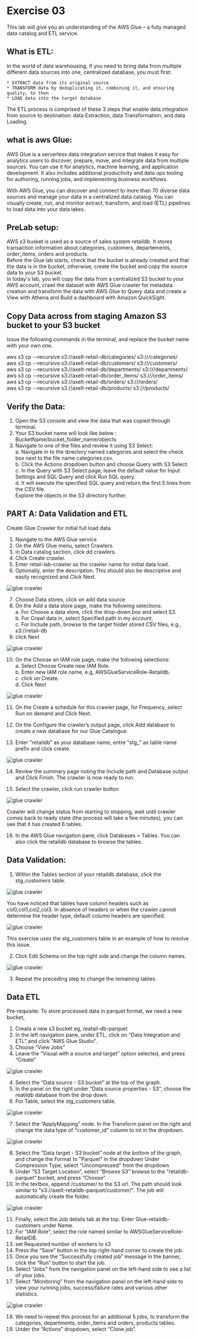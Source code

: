 # Exercise 03

This lab will give you an understanding of the AWS Glue – a fully managed data catalog and ETL service.  

## What is ETL:  
In the world of data warehousing, if you need to bring data from multiple different data sources into one, centralized database, you must first:  

    * EXTRACT data from its original source  
    * TRANSFORM data by deduplicating it, combining it, and ensuring quality, to then  
    * LOAD data into the target database  
The ETL process is comprised of these 3 steps that enable data integration from source to destination: data Extraction, data Transformation, and data Loading.  

## what is aws Glue:  
AWS Glue is a serverless data integration service that makes it easy for analytics users to discover, prepare, move, and integrate data from multiple sources. You can use it for analytics, machine learning, and application development. It also includes additional productivity and data ops tooling for authoring, running jobs, and implementing business workflows. 

With AWS Glue, you can discover and connect to more than 70 diverse data sources and manage your data in a centralized data catalog. You can visually create, run, and monitor extract, transform, and load (ETL) pipelines to load data into your data lakes.  

## PreLab setup:

AWS s3 busket is used as a source of sales system retaildb. It stores transaction information about categories, customers, departements, order_items, orders and products.  
Before the Glue lab starts, check that the bucket is already created and that the data is in the bucket, otherwise, create the bucket and copy the source data to your S3 bucket.  
In today's lab, you will copy the data from a centralized S3 bucket to your AWS account,
crawl the dataset with AWS Glue crawler for metadata creation and transform the data
with AWS Glue to Query data and create a View with Athena and Build a dashboard with
Amazon QuickSight.  

## Copy Data across from staging Amazon S3 bucket to your S3 bucket

Issue the following commands in the terminal, and replace the bucket name with your own one.  

aws s3 cp --recursive s3://axelt-retail-db/categories/  s3://<YourBucketName>/categories/  
aws s3 cp --recursive s3://axelt-retail-db/customers/  s3://<YourBucketName>/customers/  
aws s3 cp --recursive s3://axelt-retail-db/departments/  s3://<YourBucketName>/departments/  
aws s3 cp --recursive s3://axelt-retail-db/order_items/  s3://<YourBucketName>/order_items/  
aws s3 cp --recursive s3://axelt-retail-db/orders/  s3://<YourBucketName>/orders/  
aws s3 cp --recursive s3://axelt-retail-db/products/  s3://<YourBucketName>/products/  

## Verify the Data:
  
1. Open the S3 console and view the data that was copied through terminal.  
2. Your S3 bucket name will look like below :  
BucketName/bucket_folder_name/objects  
3. Navigate to one of the files and review it using S3 Select:  
    a. Navigate in to the directory named categories and select the check box next to the file name categories.csv.  
    b. Click the Actions dropdown button and choose Query with S3 Select.  
    c. In the Query with S3 Select page, leave the default value for Input Settings and SQL Query and
click Run SQL query.  
    d. It will execute the specified SQL query and return the first 5 lines from the CSV file.  
Explore the objects in the S3 directory further.  

## PART A: Data Validation and ETL  
Create Glue Crawler for initial full load data  
1. Navigate to the AWS Glue service  
2. On the AWS Glue menu, select Crawlers.  
3. in Data catalog section, click dd crawlers.  
4. Click Create crawler.  
5. Enter retail-lab-crawler as the crawler name for initial data load.  
6. Optionally, enter the description. This should also be descriptive and easily recognized and Click
Next.  

![glue crawler](data/images/glue1.png)  

7. Choose Data stores, click on add data source  
8. On the Add a data store page, make the following selections:  
    a. For Choose a data store, click the drop-down box and select S3.  
    b. For Crawl data in, select Specified path in my account.  
    c. For Include path, browse to the target folder stored CSV files, e.g., s3://retail-db  
9. click Next    

![glue crawler](data/images/glue3.png)  

10. On the Choose an IAM role page, make the following selections:  
    a. Select Choose Create new IAM Role.  
    b. Enter new IAM role name, e.g, AWSGlueServiceRole-Retaildb.  
    c. click on Create.  
    d. Click Next

![glue crawler](data/images/glue4.png)  

11. On the Create a schedule for this crawler page, for Frequency, select Run on demand and Click Next.  

12. On the Configure the crawler’s output page, click Add database to create a new database for
our Glue Catalogue.   
13. Enter "retaildb" as your database name, entre "stg_" as table name prefix and click create.  

![glue crawler](data/images/glue5.png)  

14. Review the summary page noting the Include path and Database output and Click Finish. The
crawler is now ready to run.  

15.  Select the crawler, click run crawler button  

![glue crawler](data/images/glue6.png)  


Crawler will change status from starting to stopping, wait until crawler comes back to ready state (the
process will take a few minutes), you can see that it has created 6 tables.  

16. In the AWS Glue navigation pane, click Databases > Tables. You can also click the retaildb database to browse the tables.  


## Data Validation: 

1. Within the Tables section of your retaildb database, click the stg_customers table.  

![glue crawler](data/images/glue7.png)   

You have noticed that tables have  column headers such as col0,col1,col2,col3. In absence of headers or when the crawler cannot determine the header type, default column headers are specified.  

![glue crawler](data/images/glue8.png)  

This exercise uses the stg_customers table in an example of how to resolve this issue.  

2. Click Edit Schema on the top right side and change the column names.  

![glue crawler](data/images/glue9.png) 

3. Repeat the preceding step to change the remaining tables.  


## Data ETL  

Pre-requisite: To store processed data in parquet format, we need a new bucket,  

1. Creata a new s3 bucket eg, reatail-db-parquet
2. In the left navigation pane, under ETL, click on "Data Integration and ETL" and click "AWS Glue Studio".
3. Choose “View Jobs”  
4. Leave the “Visual with a source and target” option selected, and press “Create”  

![glue crawler](data/images/glue10.png) 

4. Select the “Data source - S3 bucket” at the top of the graph.  
5. In the panel on the right under “Data source properties - S3”, choose the reatildb database from the drop down.  
6. For Table, select the stg_customers table.  

![glue crawler](data/images/glue11.png) 

7. Select the “ApplyMapping” node. In the Transform panel on the right and change the data type of "customer_id" column to int in the dropdown.  

![glue crawler](data/images/glue12.png) 


8. Select the “Data target - S3 bucket” node at the bottom of the graph, and change the Format to "Parquet" in the dropdown Under Compression Type, select "Uncompressed" from the dropdown.  
9. Under “S3 Target Location”, select “Browse S3” browse to the “retaildb-parquet” bucket, and press “Choose”.  
10. In the textbox, append /customer/ to the S3 url. The path should look similar to "s3://axelt-retaildb-parquet/customer/". The job will automatically create the folder.  

![glue crawler](data/images/glue13.png) 

11.  Finally, select the Job details tab at the top. Enter Glue-retaildb-customers under Name.  
12.  For “IAM Role”, select the role named similar to AWSGlueServiceRole-RetailDB.  
13.  set Requested number of workers to s3
14.  Press the “Save” button in the top right-hand corner to create the job.  
15.  Once you see the “Successfully created job” message in the banner, click the “Run” button to
start the job.  
16. Select “Jobs” from the navigation panel on the left-hand side to see a list of your jobs.  
17. Select “Monitoring” from the navigation panel on the left-hand side to view your running jobs, success/failure rates and various other statistics.   

![glue crawler](data/images/glue14.png)  

18. We need to repeat this process for an additional 5 jobs, to transform the categories, departments, order_items and orders, products tables.  
19. Under the “Actions” dropdown, select “Clone job”.